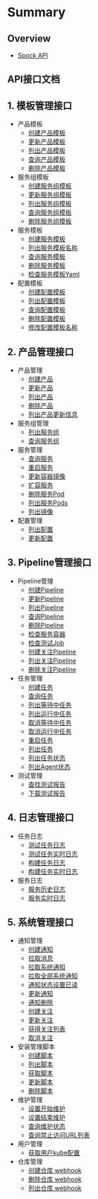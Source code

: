 # Summary

## Overview

* [Spock API](README.md)

## API接口文档

## 1. 模板管理接口

* 产品模板
  * [创建产品模板](APIs/template/product/create_product_tmpl.md)
  * [更新产品模板](APIs/template/product/update_product_tmpl.md)
  * [列出产品模板](APIs/template/product/list_product_tmpl.md)
  * [查询产品模板](APIs/template/product/get_product_tmpl.md)
  * [删除产品模板](APIs/template/product/delete_product_tmpl.md)
* 服务组模板
  * [创建服务组模板](APIs/template/group/create_group_tmpl.md)
  * [更新服务组模板](APIs/template/group/update_group_tmpl.md)
  * [列出服务组模板](APIs/template/group/list_group_tmpl.md)
  * [查询服务组模板](APIs/template/group/get_group_tmpl.md)
  * [删除服务组模板](APIs/template/group/delete_group_tmpl.md)
* 服务模板
  * [创建服务模板](APIs/template/service/create_service_tmpl.md)
  * [列出服务模板名称](APIs/template/service/list_service_tmpl.md)
  * [查询服务模板](APIs/template/service/get_service_tmpl.md)
  * [删除服务模板](APIs/template/service/delete_service_tmpl.md)
  * [检查服务模板Yaml](APIs/template/service/validate_service_yaml.md)
* 配置模板
  * [创建配置模板](APIs/template/config/create_config_tmpl.md)
  * [列出配置模板](APIs/template/config/list_config_tmpl.md)
  * [查询配置模板](APIs/template/config/get_config_tmpl.md)
  * [删除配置模板](APIs/template/config/delete_config_tmpl.md)
  * [修改配置模板名称](APIs/template/config/update_config_tmpl_name.md)

## 2. 产品管理接口

* 产品管理
  * [创建产品](APIs/product/product/create_product.md)
  * [更新产品](APIs/product/product/update_product.md)
  * [列出产品](APIs/product/product/list_product.md)
  * [删除产品](APIs/product/product/delete_product.md)
  * [列出产品更新信息](APIs/product/product/list_product_revision.md)
* 服务组管理
  * [列出服务组](APIs/product/group/list_group.md)
  * [查询服务组](APIs/product/group/get_group.md)
* 服务管理
  * [查询服务](APIs/product/service/get_service.md)
  * [重启服务](APIs/product/service/restart_service.md)
  * [更新容器镜像](APIs/product/service/update_container_image.md)
  * [扩容服务](APIs/product/service/scale_service.md)
  * [删除服务Pod](APIs/product/service/delete_pod.md)
  * [列出服务Pods](APIs/product/service/list_service_pods.md)
  * [列出镜像](APIs/product/service/list_image.md)
* 配置管理
  * [列出配置](APIs/product/configmap/list_configmaps.md)
  * [更新配置](APIs/product/configmap/update_configmap.md)

## 3. Pipeline管理接口

* Pipeline管理
  * [创建Pipeline](APIs/pipeline/pipeline/create_pipeline.md)
  * [更新Pipeline](APIs/pipeline/pipeline/update_pipeline.md)
  * [列出Pipeline](APIs/pipeline/pipeline/list_pipelines.md)
  * [查询Pipeline](APIs/pipeline/pipeline/get_pipeline.md)
  * [删除Pipeline](APIs/pipeline/pipeline/delete_pipeline.md)
  * [检查服务容器](APIs/pipeline/get_service_container.md)
  * [检查测试Job](APIs/pipeline/validate_test_job.md)
  * [创建关注Pipeline](APIs/pipeline/pipeline/create_favorite_pipeline.md)
  * [列出关注Pipeline](APIs/pipeline/pipeline/list_favorite_pipeline.md)
  * [删除关注Pipeline](APIs/pipeline/pipeline/delete_favorite_pipeline.md)
* 任务管理
  * [创建任务](APIs/pipeline/task/create_task.md)
  * [查询任务](APIs/pipeline/task/get_task.md)
  * [列出等待中任务](APIs/pipeline/task/list_pending_task.md)
  * [列出运行中任务](APIs/pipeline/task/list_running_task.md)
  * [取消等待中任务](APIs/pipeline/task/cancel_pending_task.md)
  * [取消运行中任务](APIs/pipeline/task/cancel_running_task.md)
  * [重启任务](APIs/pipeline/task/restart_task.md)
  * [列出任务](APIs/pipeline/task/list_task.md)
  * [列出任务状态](APIs/pipeline/task/list_task_status.md)
  * [列出Agent状态](APIs/pipeline/task/list_agent_status.md)
* 测试管理
  * [查找测试报告](APIs/pipeline/itreport/find_itreport.md)
  * [下载测试报告](APIs/pipeline/itreport/download_itreport.md)

## 4. 日志管理接口

* 任务日志
  * [测试任务日志](APIs/log/test_job_logs.md)
  * [测试任务实时日志](APIs/log/test_job_logs_ws.md)
  * [构建任务日志](APIs/log/build_job_logs.md)
  * [构建任务实时日志](APIs/log/build_job_logs_ws.md)
* 服务日志
  * [服务历史日志](APIs/log/container_log.md)
  * [服务实时日志](APIs/log/container_log_ws.md)

## 5. 系统管理接口

* 通知管理
  * [创建通知](APIs/system/notification/create_notify.md)
  * [拉取消息](APIs/system/notification/pull_notify.md)
  * [拉取系统通知](APIs/system/notification/pull_announcement.md)
  * [拉取全部系统通知](APIs/system/notification/pull_all_announcement.md)
  * [通知状态设置已读](APIs/system/notification/read_notify.md)
  * [更新通知](APIs/system/notification/update_notify.md)
  * [通知删除](APIs/system/notification/notify_deletebyid.md)
  * [创建关注](APIs/system/notification/create_subscribe.md)
  * [更新关注](APIs/system/notification/update_subscribe.md)
  * [获得关注列表](APIs/system/notification/list_subscribe.md)
  * [取消关注](APIs/system/notification/delete_subscribe.md)
* 安装管理脚本
  * [创建脚本](APIs/system/installscript/create_install.md)
  * [列出脚本](APIs/system/installscript/list_install.md)
  * [获取脚本](APIs/system/installscript/get_install.md)
  * [更新脚本](APIs/system/installscript/update_install.md)
  * [删除脚本](APIs/system/installscript/delete_install.md)
* 维护管理
  * [设置开始维护](APIs/system/maintenance/start.md)
  * [设置结束维护](APIs/system/maintenance/end.md)
  * [查询维护状态](APIs/system/maintenance/status.md)
  * [查询禁止访问URL列表](APIs/system/maintenance/blocked_list.md)
* 用户管理
  * [获取用户kube配置](APIs/system/user/get_user_kubeconfig.md)
* 仓库管理
  * [创建仓库 webhook](APIs/system/webhook/create_hook.md)
  * [删除仓库 webhook](APIs/system/webhook/delete_hook.md)
  * [列出仓库 webhook](APIs/system/webhook/list_hooks.md)


